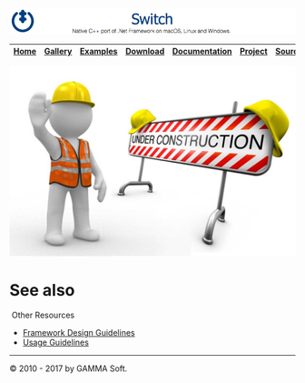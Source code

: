 ![Switch Header](Images/SwitchNativeC++port.png)

| [Home](Home.md) | [Gallery](Gallery.md) | [Examples](Examples.md) | [Download](Download.md) | [Documentation](Documentation.md) | [Project](https://sourceforge.net/projects/switchpro) | [Source](https://github.com/gammasoft71/switch) | [License](License.md) | [Contact](Contact.md) | [GAMMA Soft](https://gammasoft71.wixsite.com/gammasoft) |
|-----------------|-----------------------|-------------------------|-------------------------|-----------------------------------|-------------------------------------------------------|-------------------------------------------------|-----------------------|-----------------------|---------------------------------------------------------|

![Serialization](Images/Under-Construction.jpg)

# See also
​
Other Resources

* [Framework Design Guidelines](FrameworkDesignGuidelines.md)
* [Usage Guidelines](UsageGuidelines.md)

______________________________________________________________________________________________

© 2010 - 2017 by GAMMA Soft.
